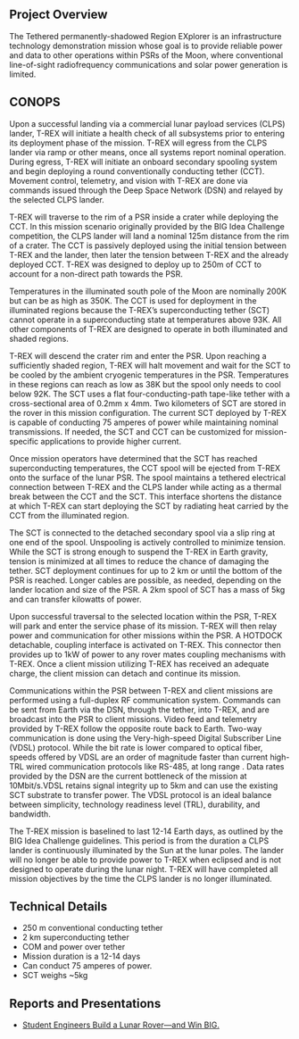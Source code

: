 ## Project Overview
The Tethered permanently-shadowed Region EXplorer is an infrastructure technology demonstration mission whose goal is to provide reliable power and data to other operations within PSRs of the Moon, where conventional line-of-sight radiofrequency communications and solar power generation is limited.

## CONOPS
Upon a successful landing via a commercial lunar payload services (CLPS) lander, T-REX will initiate a health check of all subsystems prior to entering its deployment phase of the mission. T-REX will egress from the CLPS lander via ramp or other means, once all systems report nominal operation. During egress, T-REX will initiate an onboard secondary spooling system and begin deploying a round conventionally conducting tether (CCT). Movement control, telemetry, and vision with T-REX are done via commands issued through the Deep Space Network (DSN) and relayed by the selected CLPS lander. 

T-REX will traverse to the rim of a PSR inside a crater while deploying the CCT. In this mission scenario originally provided by the BIG Idea Challenge competition, the CLPS lander will land a nominal 125m distance from the rim of a crater. The CCT is passively deployed using the initial tension between T-REX and the lander, then later the tension between T-REX and the already deployed CCT. T-REX was designed to deploy up to 250m of CCT to account for a non-direct path towards the PSR.

Temperatures in the illuminated south pole of the Moon are nominally 200K but can be as high as 350K. The CCT is used for deployment in the illuminated regions because the T-REX’s superconducting tether (SCT) cannot operate in a superconducting state at temperatures above 93K. All other components of T-REX are designed to operate in both illuminated and shaded regions. 

T-REX will descend the crater rim and enter the PSR. Upon reaching a sufficiently shaded region, T-REX will halt movement and wait for the SCT to be cooled by the ambient cryogenic temperatures in the PSR. Temperatures in these regions can reach as low as 38K but the spool only needs to cool below 92K. The SCT uses a flat four-conducting-path tape-like tether with a cross-sectional area of 0.2mm x 4mm. Two kilometers of SCT are stored in the rover in this mission configuration. The current SCT deployed by T-REX is capable of conducting 75 amperes of power while maintaining nominal transmissions. If needed, the SCT and CCT can be customized for mission-specific applications to provide higher current.

Once mission operators have determined that the SCT has reached superconducting temperatures, the CCT spool will be ejected from T-REX onto the surface of the lunar PSR. The spool maintains a tethered electrical connection between T-REX and the CLPS lander while acting as a thermal break between the CCT and the SCT. This interface shortens the distance at which T-REX can start deploying the SCT by radiating heat carried by the CCT from the illuminated region. 

The SCT is connected to the detached secondary spool via a slip ring at one end of the spool. Unspooling is actively controlled to minimize tension. While the SCT is strong enough to suspend the T-REX in Earth gravity, tension is minimized at all times to reduce the chance of damaging the tether. SCT deployment continues for up to 2 km or until the bottom of the PSR is reached. Longer cables are possible, as needed, depending on the lander location and size of the PSR. A 2km spool of SCT has a mass of 5kg and can transfer kilowatts of power.

Upon successful traversal to the selected location within the PSR, T-REX will park and enter the service phase of its mission. T-REX will then relay power and communication for other missions within the PSR. A HOTDOCK detachable, coupling interface is activated on T-REX. This connector then provides up to 1kW of power to any rover mates coupling mechanisms with T-REX. Once a client mission utilizing T-REX has received an adequate charge, the client mission can detach and continue its mission. 

Communications within the PSR between T-REX and client missions are performed using a full-duplex RF communication system. Commands can be sent from Earth via the DSN,  through the tether, into T-REX, and are broadcast into the PSR to client missions. Video feed and telemetry provided by T-REX follow the opposite route back to Earth. Two-way communication is done using the Very-high-speed Digital Subscriber Line (VDSL) protocol. While the bit rate is lower compared to optical fiber, speeds offered by VDSL are an order of magnitude faster than current high-TRL wired communication protocols like RS-485, at long range . Data rates provided by the DSN are the current bottleneck of the mission at 10Mbit/s.VDSL retains signal integrity up to 5km and can use the existing SCT substrate to transfer power. The VDSL protocol is an ideal balance between simplicity, technology readiness level (TRL), durability, and bandwidth. 

The T-REX mission is baselined to last 12-14 Earth days, as outlined by the BIG Idea Challenge guidelines. This period is from the duration a CLPS lander is continuously illuminated by the Sun at the lunar poles. The lander will no longer be able to provide power to T-REX when eclipsed and is not designed to operate during the lunar night. T-REX will have completed all mission objectives by the time the CLPS lander is no longer illuminated.

## Technical Details
* 250 m conventional conducting tether
* 2 km superconducting tether
* COM and power over tether
* Mission duration is a 12-14 days
* Can conduct 75 amperes of power.
* SCT weighs ~5kg

## Reports and Presentations
* [Student Engineers Build a Lunar Rover—and Win BIG.](https://www.youtube-nocookie.com/embed/yXzdOJCz3rE)
